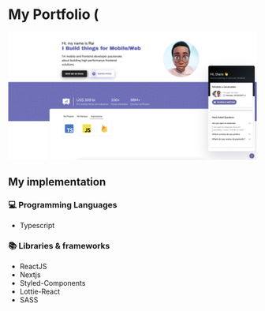 # My Portfolio ( <a href="typerguy-io.vercel.app" target="_blank"></a>
<img src="./cover.png"/>

## My implementation 

### 💻 Programming Languages

- Typescript


### 📚 Libraries & frameworks

- ReactJS
- Nextjs
- Styled-Components
- Lottie-React
- SASS
